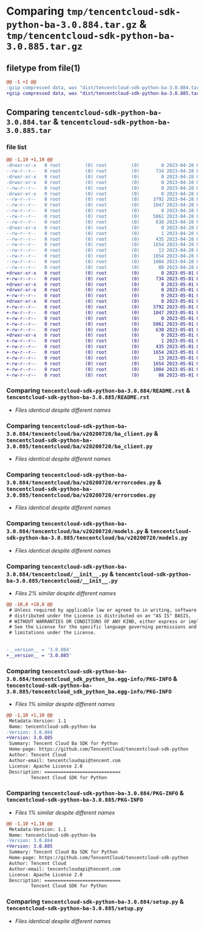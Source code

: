 # Comparing `tmp/tencentcloud-sdk-python-ba-3.0.884.tar.gz` & `tmp/tencentcloud-sdk-python-ba-3.0.885.tar.gz`

## filetype from file(1)

```diff
@@ -1 +1 @@
-gzip compressed data, was "dist/tencentcloud-sdk-python-ba-3.0.884.tar", last modified: Fri Apr 28 02:04:57 2023, max compression
+gzip compressed data, was "dist/tencentcloud-sdk-python-ba-3.0.885.tar", last modified: Mon May  1 00:28:00 2023, max compression
```

## Comparing `tencentcloud-sdk-python-ba-3.0.884.tar` & `tencentcloud-sdk-python-ba-3.0.885.tar`

### file list

```diff
@@ -1,19 +1,19 @@
-drwxr-xr-x   0 root         (0) root         (0)        0 2023-04-28 02:04:57.000000 tencentcloud-sdk-python-ba-3.0.884/
--rw-r--r--   0 root         (0) root         (0)      734 2023-04-28 02:04:57.000000 tencentcloud-sdk-python-ba-3.0.884/README.rst
-drwxr-xr-x   0 root         (0) root         (0)        0 2023-04-28 02:04:57.000000 tencentcloud-sdk-python-ba-3.0.884/tencentcloud/
-drwxr-xr-x   0 root         (0) root         (0)        0 2023-04-28 02:04:57.000000 tencentcloud-sdk-python-ba-3.0.884/tencentcloud/ba/
--rw-r--r--   0 root         (0) root         (0)        0 2023-04-28 02:04:57.000000 tencentcloud-sdk-python-ba-3.0.884/tencentcloud/ba/__init__.py
-drwxr-xr-x   0 root         (0) root         (0)        0 2023-04-28 02:04:57.000000 tencentcloud-sdk-python-ba-3.0.884/tencentcloud/ba/v20200720/
--rw-r--r--   0 root         (0) root         (0)     3792 2023-04-28 02:04:57.000000 tencentcloud-sdk-python-ba-3.0.884/tencentcloud/ba/v20200720/ba_client.py
--rw-r--r--   0 root         (0) root         (0)     1047 2023-04-28 02:04:57.000000 tencentcloud-sdk-python-ba-3.0.884/tencentcloud/ba/v20200720/errorcodes.py
--rw-r--r--   0 root         (0) root         (0)        0 2023-04-28 02:04:57.000000 tencentcloud-sdk-python-ba-3.0.884/tencentcloud/ba/v20200720/__init__.py
--rw-r--r--   0 root         (0) root         (0)     5061 2023-04-28 02:04:57.000000 tencentcloud-sdk-python-ba-3.0.884/tencentcloud/ba/v20200720/models.py
--rw-r--r--   0 root         (0) root         (0)      630 2023-04-28 02:04:57.000000 tencentcloud-sdk-python-ba-3.0.884/tencentcloud/__init__.py
-drwxr-xr-x   0 root         (0) root         (0)        0 2023-04-28 02:04:57.000000 tencentcloud-sdk-python-ba-3.0.884/tencentcloud_sdk_python_ba.egg-info/
--rw-r--r--   0 root         (0) root         (0)        1 2023-04-28 02:04:57.000000 tencentcloud-sdk-python-ba-3.0.884/tencentcloud_sdk_python_ba.egg-info/dependency_links.txt
--rw-r--r--   0 root         (0) root         (0)      435 2023-04-28 02:04:57.000000 tencentcloud-sdk-python-ba-3.0.884/tencentcloud_sdk_python_ba.egg-info/SOURCES.txt
--rw-r--r--   0 root         (0) root         (0)     1654 2023-04-28 02:04:57.000000 tencentcloud-sdk-python-ba-3.0.884/tencentcloud_sdk_python_ba.egg-info/PKG-INFO
--rw-r--r--   0 root         (0) root         (0)       13 2023-04-28 02:04:57.000000 tencentcloud-sdk-python-ba-3.0.884/tencentcloud_sdk_python_ba.egg-info/top_level.txt
--rw-r--r--   0 root         (0) root         (0)     1654 2023-04-28 02:04:57.000000 tencentcloud-sdk-python-ba-3.0.884/PKG-INFO
--rw-r--r--   0 root         (0) root         (0)     1004 2023-04-28 02:04:57.000000 tencentcloud-sdk-python-ba-3.0.884/setup.py
--rw-r--r--   0 root         (0) root         (0)       88 2023-04-28 02:04:57.000000 tencentcloud-sdk-python-ba-3.0.884/setup.cfg
+drwxr-xr-x   0 root         (0) root         (0)        0 2023-05-01 00:28:00.000000 tencentcloud-sdk-python-ba-3.0.885/
+-rw-r--r--   0 root         (0) root         (0)      734 2023-05-01 00:28:00.000000 tencentcloud-sdk-python-ba-3.0.885/README.rst
+drwxr-xr-x   0 root         (0) root         (0)        0 2023-05-01 00:28:00.000000 tencentcloud-sdk-python-ba-3.0.885/tencentcloud/
+drwxr-xr-x   0 root         (0) root         (0)        0 2023-05-01 00:28:00.000000 tencentcloud-sdk-python-ba-3.0.885/tencentcloud/ba/
+-rw-r--r--   0 root         (0) root         (0)        0 2023-05-01 00:28:00.000000 tencentcloud-sdk-python-ba-3.0.885/tencentcloud/ba/__init__.py
+drwxr-xr-x   0 root         (0) root         (0)        0 2023-05-01 00:28:00.000000 tencentcloud-sdk-python-ba-3.0.885/tencentcloud/ba/v20200720/
+-rw-r--r--   0 root         (0) root         (0)     3792 2023-05-01 00:28:00.000000 tencentcloud-sdk-python-ba-3.0.885/tencentcloud/ba/v20200720/ba_client.py
+-rw-r--r--   0 root         (0) root         (0)     1047 2023-05-01 00:28:00.000000 tencentcloud-sdk-python-ba-3.0.885/tencentcloud/ba/v20200720/errorcodes.py
+-rw-r--r--   0 root         (0) root         (0)        0 2023-05-01 00:28:00.000000 tencentcloud-sdk-python-ba-3.0.885/tencentcloud/ba/v20200720/__init__.py
+-rw-r--r--   0 root         (0) root         (0)     5061 2023-05-01 00:28:00.000000 tencentcloud-sdk-python-ba-3.0.885/tencentcloud/ba/v20200720/models.py
+-rw-r--r--   0 root         (0) root         (0)      630 2023-05-01 00:28:00.000000 tencentcloud-sdk-python-ba-3.0.885/tencentcloud/__init__.py
+drwxr-xr-x   0 root         (0) root         (0)        0 2023-05-01 00:28:00.000000 tencentcloud-sdk-python-ba-3.0.885/tencentcloud_sdk_python_ba.egg-info/
+-rw-r--r--   0 root         (0) root         (0)        1 2023-05-01 00:28:00.000000 tencentcloud-sdk-python-ba-3.0.885/tencentcloud_sdk_python_ba.egg-info/dependency_links.txt
+-rw-r--r--   0 root         (0) root         (0)      435 2023-05-01 00:28:00.000000 tencentcloud-sdk-python-ba-3.0.885/tencentcloud_sdk_python_ba.egg-info/SOURCES.txt
+-rw-r--r--   0 root         (0) root         (0)     1654 2023-05-01 00:28:00.000000 tencentcloud-sdk-python-ba-3.0.885/tencentcloud_sdk_python_ba.egg-info/PKG-INFO
+-rw-r--r--   0 root         (0) root         (0)       13 2023-05-01 00:28:00.000000 tencentcloud-sdk-python-ba-3.0.885/tencentcloud_sdk_python_ba.egg-info/top_level.txt
+-rw-r--r--   0 root         (0) root         (0)     1654 2023-05-01 00:28:00.000000 tencentcloud-sdk-python-ba-3.0.885/PKG-INFO
+-rw-r--r--   0 root         (0) root         (0)     1004 2023-05-01 00:28:00.000000 tencentcloud-sdk-python-ba-3.0.885/setup.py
+-rw-r--r--   0 root         (0) root         (0)       88 2023-05-01 00:28:00.000000 tencentcloud-sdk-python-ba-3.0.885/setup.cfg
```

### Comparing `tencentcloud-sdk-python-ba-3.0.884/README.rst` & `tencentcloud-sdk-python-ba-3.0.885/README.rst`

 * *Files identical despite different names*

### Comparing `tencentcloud-sdk-python-ba-3.0.884/tencentcloud/ba/v20200720/ba_client.py` & `tencentcloud-sdk-python-ba-3.0.885/tencentcloud/ba/v20200720/ba_client.py`

 * *Files identical despite different names*

### Comparing `tencentcloud-sdk-python-ba-3.0.884/tencentcloud/ba/v20200720/errorcodes.py` & `tencentcloud-sdk-python-ba-3.0.885/tencentcloud/ba/v20200720/errorcodes.py`

 * *Files identical despite different names*

### Comparing `tencentcloud-sdk-python-ba-3.0.884/tencentcloud/ba/v20200720/models.py` & `tencentcloud-sdk-python-ba-3.0.885/tencentcloud/ba/v20200720/models.py`

 * *Files identical despite different names*

### Comparing `tencentcloud-sdk-python-ba-3.0.884/tencentcloud/__init__.py` & `tencentcloud-sdk-python-ba-3.0.885/tencentcloud/__init__.py`

 * *Files 2% similar despite different names*

```diff
@@ -10,8 +10,8 @@
 # Unless required by applicable law or agreed to in writing, software
 # distributed under the License is distributed on an "AS IS" BASIS,
 # WITHOUT WARRANTIES OR CONDITIONS OF ANY KIND, either express or implied.
 # See the License for the specific language governing permissions and
 # limitations under the License.
 
 
-__version__ = '3.0.884'
+__version__ = '3.0.885'
```

### Comparing `tencentcloud-sdk-python-ba-3.0.884/tencentcloud_sdk_python_ba.egg-info/PKG-INFO` & `tencentcloud-sdk-python-ba-3.0.885/tencentcloud_sdk_python_ba.egg-info/PKG-INFO`

 * *Files 1% similar despite different names*

```diff
@@ -1,10 +1,10 @@
 Metadata-Version: 1.1
 Name: tencentcloud-sdk-python-ba
-Version: 3.0.884
+Version: 3.0.885
 Summary: Tencent Cloud Ba SDK for Python
 Home-page: https://github.com/TencentCloud/tencentcloud-sdk-python
 Author: Tencent Cloud
 Author-email: tencentcloudapi@tencent.com
 License: Apache License 2.0
 Description: ============================
         Tencent Cloud SDK for Python
```

### Comparing `tencentcloud-sdk-python-ba-3.0.884/PKG-INFO` & `tencentcloud-sdk-python-ba-3.0.885/PKG-INFO`

 * *Files 1% similar despite different names*

```diff
@@ -1,10 +1,10 @@
 Metadata-Version: 1.1
 Name: tencentcloud-sdk-python-ba
-Version: 3.0.884
+Version: 3.0.885
 Summary: Tencent Cloud Ba SDK for Python
 Home-page: https://github.com/TencentCloud/tencentcloud-sdk-python
 Author: Tencent Cloud
 Author-email: tencentcloudapi@tencent.com
 License: Apache License 2.0
 Description: ============================
         Tencent Cloud SDK for Python
```

### Comparing `tencentcloud-sdk-python-ba-3.0.884/setup.py` & `tencentcloud-sdk-python-ba-3.0.885/setup.py`

 * *Files identical despite different names*

